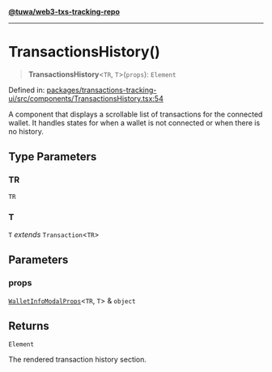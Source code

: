 [**@tuwa/web3-txs-tracking-repo**](../../../README.md)

***

# TransactionsHistory()

> **TransactionsHistory**\<`TR`, `T`\>(`props`): `Element`

Defined in: [packages/transactions-tracking-ui/src/components/TransactionsHistory.tsx:54](https://github.com/TuwaIO/web3-transactions-tracking/blob/a5b6681b81f2ac2ebab5a209571fc0fd463f436b/packages/transactions-tracking-ui/src/components/TransactionsHistory.tsx#L54)

A component that displays a scrollable list of transactions for the connected wallet.
It handles states for when a wallet is not connected or when there is no history.

## Type Parameters

### TR

`TR`

### T

`T` *extends* `Transaction`\<`TR`\>

## Parameters

### props

[`WalletInfoModalProps`](../interfaces/WalletInfoModalProps.md)\<`TR`, `T`\> & `object`

## Returns

`Element`

The rendered transaction history section.
